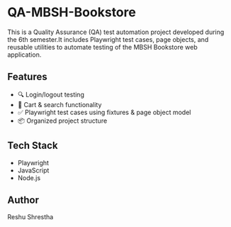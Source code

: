 # QA-MBSH-Bookstore

This is a Quality Assurance (QA) test automation project developed during the 6th semester.It includes Playwright test cases, page objects, and reusable utilities to automate testing of the MBSH Bookstore web application.

## Features
- 🔍 Login/logout testing
- 🛒 Cart & search functionality
- ✅ Playwright test cases using fixtures & page object model
- 📦 Organized project structure

## Tech Stack
- Playwright
- JavaScript
- Node.js

## Author
Reshu Shrestha
